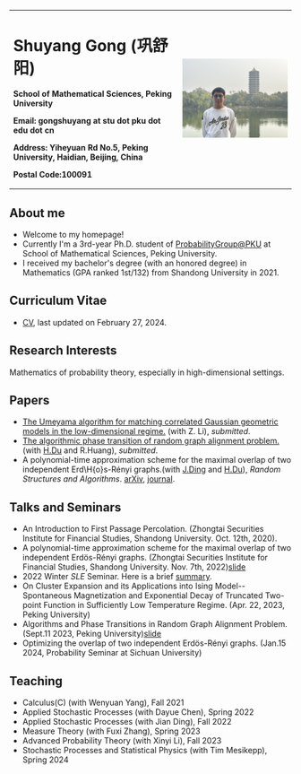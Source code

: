 <head>
    <script src="https://cdn.mathjax.org/mathjax/latest/MathJax.js?config=TeX-AMS-MML_HTMLorMML" type="text/javascript"></script>
    <script type="text/x-mathjax-config">
        MathJax.Hub.Config({
            tex2jax: {
            skipTags: ['script', 'noscript', 'style', 'textarea', 'pre'],
            inlineMath: [['$','$']]
            }
        });
    </script>
</head><head>
    <script src="https://cdn.mathjax.org/mathjax/latest/MathJax.js?config=TeX-AMS-MML_HTMLorMML" type="text/javascript"></script>
    <script type="text/x-mathjax-config">
        MathJax.Hub.Config({
            tex2jax: {
            skipTags: ['script', 'noscript', 'style', 'textarea', 'pre'],
            inlineMath: [['$','$']]
            }
        });
    </script>
</head>



<table border="0">
  <tr>
    <td width="60%">
      <h1>Shuyang Gong (巩舒阳)</h1>
      <p><b>School of Mathematical Sciences, Peking University</b></p>
      <p><b>Email: gongshuyang at stu dot pku dot edu dot cn</b></p>
      <p><b>Address: Yiheyuan Rd No.5, Peking University, Haidian, Beijing, China</b></p>
      <p><b>Postal Code:100091</b></p>
    </td>
    <td width="40%">
      <img src="/recent photo.jpeg" width="100%">
    </td>
  </tr>
</table>


## About me
- Welcome to my homepage!
- Currently I'm a 3rd-year Ph.D. student of [ProbabilityGroup@PKU](https://pkuprobability.com)  at School of Mathematical Sciences, Peking University.
- I received my bachelor's degree (with an honored degree) in Mathematics (GPA ranked 1st/132) from Shandong University in 2021.

## Curriculum Vitae 
- [CV](https://GongMathProba.github.io/CV.pdf), last updated on February 27, 2024.

## Research Interests
Mathematics of probability theory, especially in high-dimensional settings.

## Papers
- [The Umeyama algorithm for matching correlated Gaussian geometric models in the low-dimensional regime.](https://arxiv.org/abs/2402.15095) (with Z. Li), _submitted_.
- [The algorithmic phase transition of random graph alignment problem.](https://arxiv.org/abs/2307.06590) (with [H.Du](https://hangdu2000.github.io/MyHomePage/) and R.Huang), _submitted_.
- A polynomial-time approximation scheme for the maximal overlap of two independent Erd\H{o}s-Rényi graphs.(with [J.Ding](https://www.math.pku.edu.cn/teachers/dingjian/index.html) and [H.Du](https://hangdu2000.github.io/MyHomePage/)), _Random Structures and Algorithms_. [arXiv](https://arxiv.org/abs/2210.07823), [journal](https://onlinelibrary.wiley.com/doi/10.1002/rsa.21212).

## Talks and Seminars
- An Introduction to First Passage Percolation. (Zhongtai Securities Institute for Financial Studies, Shandong University. Oct. 12th, 2020).
- A polynomial-time approximation scheme for the maximal overlap of two independent Erdös-Rényi graphs. (Zhongtai Securities Institute for Financial Studies, Shandong University. Nov. 7th, 2022)[slide](https://GongMathProba.github.io/NOV_SDU.pdf)
- 2022 Winter $SLE$ Seminar. Here is a brief [summary](https://GongMathProba.github.io/SLE_Winter_2022.pdf).
- On Cluster Expansion and its Applications into Ising Model--Spontaneous Magnetization and Exponential Decay of Truncated Two-point Function in Sufficiently Low Temperature Regime. (Apr. 22, 2023, Peking University)
- Algorithms and Phase Transitions in Random Graph Alignment Problem. (Sept.11 2023, Peking University)[slide](https://GongMathProba.github.io/巩舒阳.pdf)
- Optimizing the overlap of two independent Erdös-Rényi graphs. (Jan.15 2024, Probability Seminar at Sichuan University)

## Teaching
- Calculus(C) (with Wenyuan Yang), Fall 2021
- Applied Stochastic Processes (with Dayue Chen), Spring 2022
- Applied Stochastic Processes (with Jian Ding), Fall 2022
- Measure Theory (with Fuxi Zhang), Spring 2023
- Advanced Probability Theory (with Xinyi Li), Fall 2023
- Stochastic Processes and Statistical Physics (with Tim Mesikepp), Spring 2024

